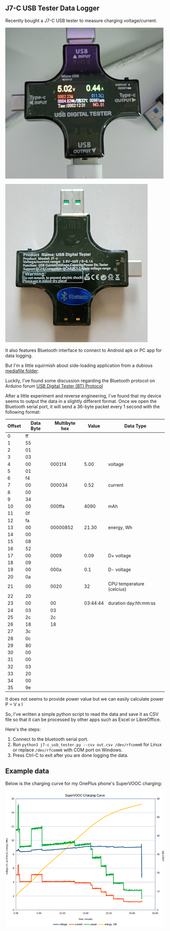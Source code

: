J7-C USB Tester Data Logger
---------------------------

Recently bought a J7-C USB tester  to measure charging voltage/current.

![J7-C USB Tester Front](j7c_front.jpg)

![J7-C USB Tester Back](j7c_back.jpg)

It also features Bluetooth interface to connect to Android apk or PC app for data logging.

But I'm a little squirmish about side-loading application from a dubious [mediafile folder](https://www.mediafire.com/folder/1c04afq923397/A3#v74ew1ux62x1t).

Luckily, I've found some discussion regarding the Bluetooth protocol on Arduino forum [USB Digital Tester (BT) Protocol](https://forum.arduino.cc/t/usb-digital-tester-bt-protocol/943891)

After a little experiment and reverse engineering, I've found that my device seems to output the data in a slightly different format. Once we open the Bluetooth serial port, it will send a 36-byte packet every 1 second with the following format:

| **Offset** | **Data Byte** | **Multibyte hex** | **Value** | **Data Type**             |
| ---------- | ------------- | ----------------- | --------- | ------------------------- |
| 0          | ff            |                   |           |                           |
| 1          | 55            |                   |           |                           |
| 2          | 01            |                   |           |                           |
| 3          | 03            |                   |           |                           |
| 4          | 00            | 0001f4            | 5.00      | voltage                   |
| 5          | 01            |
| 6          | f4            |
| 7          | 00            | 000034            | 0.52      | current                   |
| 8          | 00            |
| 9          | 34            |
| 10         | 00            | 000ffa            | 4090      | mAh                       |
| 11         | 0f            |
| 12         | fa            |
| 13         | 00            | 00000852          | 21.30     | energy, Wh                |
| 14         | 00            |
| 15         | 08            |
| 16         | 52            |
| 17         | 00            | 0009              | 0.09      | D+ voltage                |
| 18         | 09            |
| 19         | 00            | 000a              | 0.1       | D- voltage                |
| 20         | 0a            |
| 21         | 00            | 0020              | 32        | CPU temperature (celcius) |
| 22         | 20            |
| 23         | 00            | 00                | 03:44:44  | duration day:hh:mm:ss     |
| 24         | 03            | 03                |
| 25         | 2c            | 2c                |
| 26         | 18            | 18                |
| 27         | 3c            |                   |           |                           |
| 28         | 0c            |                   |           |                           |
| 29         | 80            |                   |           |                           |
| 30         | 00            |                   |           |                           |
| 31         | 00            |                   |           |                           |
| 32         | 03            |                   |           |                           |
| 33         | 20            |                   |           |                           |
| 34         | 00            |                   |           |                           |
| 35         | 9e            |                   |           |                           |


It does not seems to provide power value but we can easily calculate power P = V x I

So, I've written a simple python script to read the data and save it as CSV file so that it can be processed by other apps such as Excel or LibreOffice.

Here's the steps:

1. Connect to the bluetooth serial port.
2. Run `python3 j7-c_usb_tester.py --csv out.csv /dev/rfcomm0` for Linux or replace `/dev/rfcomm0` with COM port on Windows.
3. Press Ctrl-C to exit after you are done logging the data.


## Example data

Below is the charging curve for my OnePlus phone's SuperVOOC charging:

![SuperVOOC charging curve](supervooc-charging-curve.png)
